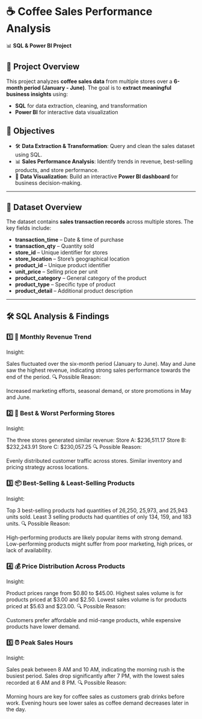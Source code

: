 # ☕ Coffee Sales Performance Analysis  
📊 **SQL & Power BI Project**  

## 📌 Project Overview  
This project analyzes **coffee sales data** from multiple stores over a **6-month period (January - June)**. The goal is to **extract meaningful business insights** using:  
- **SQL** for data extraction, cleaning, and transformation  
- **Power BI** for interactive data visualization  

## 🎯 Objectives  
- 🛠 **Data Extraction & Transformation**: Query and clean the sales dataset using SQL.  
- 📊 **Sales Performance Analysis**: Identify trends in revenue, best-selling products, and store performance.  
- 🔎 **Data Visualization**: Build an interactive **Power BI dashboard** for business decision-making.  

---

## 📂 Dataset Overview  
The dataset contains **sales transaction records** across multiple stores. The key fields include:  
- **transaction_time** – Date & time of purchase  
- **transaction_qty** – Quantity sold  
- **store_id** – Unique identifier for stores  
- **store_location** – Store’s geographical location  
- **product_id** – Unique product identifier  
- **unit_price** – Selling price per unit  
- **product_category** – General category of the product  
- **product_type** – Specific type of product  
- **product_detail** – Additional product description  

---

## 🛠 SQL Analysis & Findings  

### 1️⃣ 📅 Monthly Revenue Trend
Insight:

Sales fluctuated over the six-month period (January to June).
May and June saw the highest revenue, indicating strong sales performance towards the end of the period.
🔍 Possible Reason:

Increased marketing efforts, seasonal demand, or store promotions in May and June.
### 2️⃣ 🏪 Best & Worst Performing Stores
Insight:

The three stores generated similar revenue:
Store A: $236,511.17
Store B: $232,243.91
Store C: $230,057.25
🔍 Possible Reason:

Evenly distributed customer traffic across stores.
Similar inventory and pricing strategy across locations.

### 3️⃣ 📦 Best-Selling & Least-Selling Products
Insight:

Top 3 best-selling products had quantities of 26,250, 25,973, and 25,943 units sold.
Least 3 selling products had quantities of only 134, 159, and 183 units.
🔍 Possible Reason:

High-performing products are likely popular items with strong demand.
Low-performing products might suffer from poor marketing, high prices, or lack of availability.
### 4️⃣ 💰 Price Distribution Across Products
Insight:

Product prices range from $0.80 to $45.00.
Highest sales volume is for products priced at $3.00 and $2.50.
Lowest sales volume is for products priced at $5.63 and $23.00.
🔍 Possible Reason:

Customers prefer affordable and mid-range products, while expensive products have lower demand.
### 5️⃣ ⏰ Peak Sales Hours
Insight:

Sales peak between 8 AM and 10 AM, indicating the morning rush is the busiest period.
Sales drop significantly after 7 PM, with the lowest sales recorded at 6 AM and 8 PM.
🔍 Possible Reason:

Morning hours are key for coffee sales as customers grab drinks before work.
Evening hours see lower sales as coffee demand decreases later in the day.
